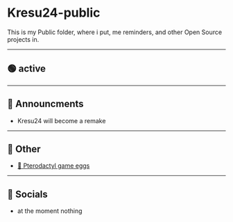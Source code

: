 # Kresu24-public
This is my Public folder, where i put, me reminders, and other Open Source projects in.

---

## 🟢 active

---

## 📢 Announcments
- Kresu24 will become a remake

---

## 🚨 Other
- <a href="https://github.com/portalninja2/game-eggs">🥚 Pterodactyl game eggs</a>

---

## 📱 Socials
- at the moment nothing
